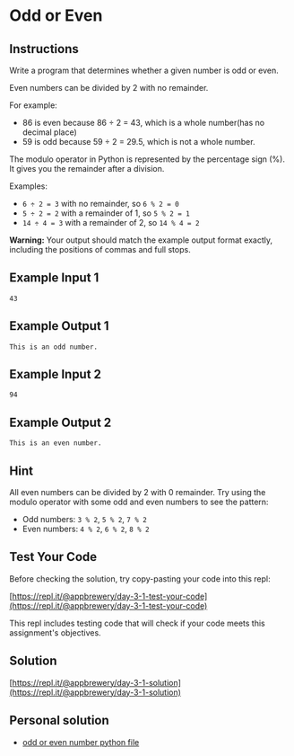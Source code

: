 # Odd or Even
## Instructions

Write a program that determines whether a given number is odd or even.

Even numbers can be divided by 2 with no remainder.

For example:
- 86 is even because 86 ÷ 2 = 43, which is a whole number(has no decimal place)
- 59 is odd because 59 ÷ 2 = 29.5, which is not a whole number.

The modulo operator in Python is represented by the percentage sign (%). It gives you the remainder after a division.

Examples:
- `6 ÷ 2 = 3` with no remainder, so `6 % 2 = 0`
- `5 ÷ 2 = 2` with a remainder of 1, so `5 % 2 = 1`
- `14 ÷ 4 = 3` with a remainder of 2, so `14 % 4 = 2`

**Warning:** Your output should match the example output format exactly, including the positions of commas and full stops.

## Example Input 1

```
43
```

## Example Output 1

```
This is an odd number.
```

## Example Input 2

```
94
```

## Example Output 2

```
This is an even number.
```
## Hint

All even numbers can be divided by 2 with 0 remainder. Try using the modulo operator with some odd and even numbers to see the pattern:
- Odd numbers: `3 % 2`, `5 % 2`, `7 % 2`
- Even numbers: `4 % 2`, `6 % 2`, `8 % 2`

## Test Your Code

Before checking the solution, try copy-pasting your code into this repl:

[https://repl.it/@appbrewery/day-3-1-test-your-code](https://repl.it/@appbrewery/day-3-1-test-your-code)

This repl includes testing code that will check if your code meets this assignment's objectives.

## Solution

[https://repl.it/@appbrewery/day-3-1-solution](https://repl.it/@appbrewery/day-3-1-solution)

## Personal solution

- [odd or even number python file](./00_odd-or-even.py)
